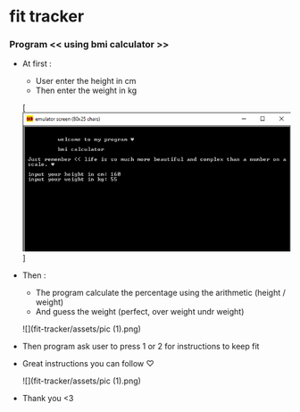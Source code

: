 # fit tracker

### Program << using bmi calculator >>

- At first :
    - User enter the height in cm
    - Then enter the weight in kg
   
    [<img src="./assets/pic (1).png">]
   
- Then :
    - The program calculate the percentage using the arithmetic (height / weight)
    - And guess the weight (perfect, over weight  undr weight)
   
    ![](fit-tracker/assets/pic (1).png)
   
- Then program ask user to press 1 or 2 for instructions to keep fit
- Great instructions you can follow ♡
 
    ![](fit-tracker/assets/pic (1).png)
 
- Thank you <3
